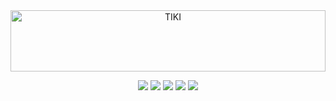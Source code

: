 <div align="center">
     <a href="https://mytiki.com">
          <picture>
            <source media="(prefers-color-scheme: dark)" srcset="https://cdn.mytiki.com/assets/icon-logo-dark.svg">
            <source media="(prefers-color-scheme: light)" srcset="https://cdn.mytiki.com/assets/icon-logo.svg">
            <img alt="TIKI" src="https://cdn.mytiki.com/assets/icon-logo.svg" style="height:7em; width:100%;">
          </picture>
     </a>
 </div>

<p align="center">
<a href="https://mytiki.com/docs" alt="Docs"><img src="https://img.shields.io/static/v1?logo=readme&label=&message=docs&color=018EF5&logoColor=white"></a>
<a href="https://blog.mytiki.com" alt="Blog"><img src="https://img.shields.io/static/v1?logo=substack&label=&message=blog&color=FF6719&logoColor=white"></a>
<a href="https://github.com/orgs/tiki/projects/1" alt="Roadmap"><img src="https://img.shields.io/static/v1?logo=github&label=&message=roadmap&color=181717&logoColor=white"></a>
<a href="https://github.com/tiki/core" alt="Stars"> <img src="https://img.shields.io/github/stars/tiki?logo=github&color=181717"></a>
<a href="https://discord.gg/tiki" alt="Discord"><img src="https://img.shields.io/discord/798602279871184906?color=7289da&logo=discord&logoColor=white"></a>
</p>
